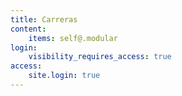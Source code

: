 ```yaml
---
title: Carreras
content:
    items: self@.modular
login:
    visibility_requires_access: true
access:
    site.login: true
---
```


